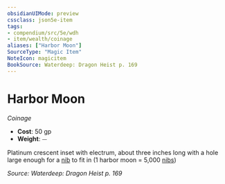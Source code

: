 ```yaml
---
obsidianUIMode: preview
cssclass: json5e-item
tags:
- compendium/src/5e/wdh
- item/wealth/coinage
aliases: ["Harbor Moon"]
SourceType: "Magic Item"
NoteIcon: magicitem
BookSource: Waterdeep: Dragon Heist p. 169
---
```

# Harbor Moon
*Coinage*  

- **Cost**: 50 gp
- **Weight**: ⏤

Platinum crescent inset with electrum, about three inches long with a hole large enough for a [nib](/2-Mechanics/CLI/items/nib-wdh.md) to fit in (1 harbor moon = 5,000 [nibs](/2-Mechanics/CLI/items/nib-wdh.md))

*Source: Waterdeep: Dragon Heist p. 169*